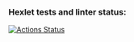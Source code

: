 ### Hexlet tests and linter status:
[![Actions Status](https://github.com/neandreev/frontend-project-lvl2/workflows/hexlet-check/badge.svg)](https://github.com/neandreev/frontend-project-lvl2/actions)